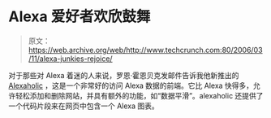 # Alexa 爱好者欢欣鼓舞

> 原文：<https://web.archive.org/web/http://www.techcrunch.com:80/2006/03/11/alexa-junkies-rejoice/>

对于那些对 Alexa 着迷的人来说，罗恩·霍恩贝克发邮件告诉我他新推出的 [Alexaholic](https://web.archive.org/web/20211128173901/http://www.alexaholic.com/) ，这是一个非常好的访问 Alexa 数据的前端。它比 Alexa 快得多，允许轻松添加和删除网站，并具有额外的功能，如“数据平滑”。alexaholic 还提供了一个代码片段来在网页中包含一个 Alexa 图表。